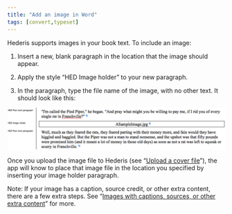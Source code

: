 ```yaml
---
title: "Add an image in Word"
tags: [convert,typeset]
---
```

 
<html><body><section data-type="chapter" class="hsecchapter" data-hederis-type="hsecchapter" id="add-an-image" data-pi-attrs="id: add-an-image; data-tags: convert,typeset;" role="doc-chapter" data-tags="convert,typeset" data-author-name=" " data-book-title=" " title="Add an image in Word"><p class="hblkp" data-hederis-type="hblkp" id="pJHduub5D">Hederis supports images in your book text. To include an image:</p><ol class="hwprnumlist" data-hederis-type="hwprnumlist" id="pYOlJHOj3"><li class="hblkoli" data-hederis-type="hblkoli" id="li9QXEAczP"><p class="hblkoli" data-hederis-type="hblklip" id="pioV1KqTv">Insert a new, blank paragraph in the location that the image should appear.</p></li><li class="hblkoli" data-hederis-type="hblkoli" id="liMLbr4bpD"><p class="hblkoli" data-hederis-type="hblklip" id="pE5Vdv1Mh">Apply the style &#8220;HED Image holder&#8221; to your new paragraph.</p></li><li class="hblkoli" data-hederis-type="hblkoli" id="liVIldOQfI"><p class="hblkoli" data-hederis-type="hblklip" id="py5jn8rxJ">In the paragraph, type the file name of the image, with no other text. It should look like this:</p></li></ol><img data-hederis-type="hblkimg" class="hblkimg" id="ppPDjE1bE" src="/images/image_1.png" data-img-src="/images/image_1.png"/><p class="hblkp" data-hederis-type="hblkp" id="pA6GhcKXN">Once you upload the image file to Hederis (see &#8220;<a href="{% link _docs/upload-a-cover.md %}" data-hederis-type="hspana" id="pgbfrruYH"><span class="Hyperlink" data-hederis-type="hspnspan" id="pBd9W3yD0">Upload a cover file</span></a>&#8221;), the app will know to place that image file in the location you specified by inserting your image holder paragraph.</p><p class="hblkp" data-hederis-type="hblkp" id="pxohEivbQ">Note: If your image has a caption, source credit, or other extra content, there are a few extra steps. See &#8220;<a href="{% link _docs/images-with-captions-etc.md %}" data-hederis-type="hspana" id="p4eLePliS"><span class="Hyperlink" data-hederis-type="hspnspan" id="pRCx6XPOS">Images with captions, sources, or other extra content</span></a>&#8221; for more.</p></section></body></html>
